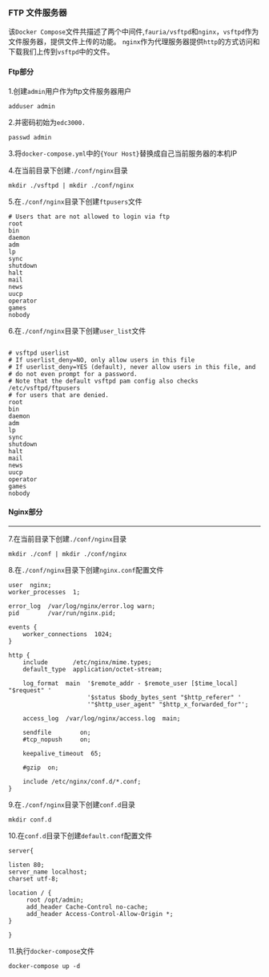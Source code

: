 ### FTP 文件服务器

该`Docker Compose`文件共描述了两个中间件,`fauria/vsftpd`和`nginx`，`vsftpd`作为文件服务器，提供文件上传的功能。
`nginx`作为代理服务器提供`http`的方式访问和下载我们上传到`vsftpd`中的文件。

#### Ftp部分

1.创建`admin`用户作为ftp文件服务器用户

```
adduser admin
```

2.并密码初始为`edc3000.`

```
passwd admin
```

3.将`docker-compose.yml`中的`{Your Host}`替换成自己当前服务器的本机IP

4.在当前目录下创建`./conf/nginx`目录
```
mkdir ./vsftpd | mkdir ./conf/nginx
```

5.在`./conf/nginx`目录下创建`ftpusers`文件

```
# Users that are not allowed to login via ftp
root
bin
daemon
adm
lp
sync
shutdown
halt
mail
news
uucp
operator
games
nobody

```


6.在`./conf/nginx`目录下创建`user_list`文件

```

# vsftpd userlist
# If userlist_deny=NO, only allow users in this file
# If userlist_deny=YES (default), never allow users in this file, and
# do not even prompt for a password.
# Note that the default vsftpd pam config also checks /etc/vsftpd/ftpusers
# for users that are denied.
root
bin
daemon
adm
lp
sync
shutdown
halt
mail
news
uucp
operator
games
nobody

```

#### Nginx部分

----

7.在当前目录下创建`./conf/nginx`目录

```
mkdir ./conf | mkdir ./conf/nginx
```

8.在`./conf/nginx`目录下创建`nginx.conf`配置文件

```smartyconfig
user  nginx;
worker_processes  1;

error_log  /var/log/nginx/error.log warn;
pid        /var/run/nginx.pid;

events {
    worker_connections  1024;
}

http {
    include       /etc/nginx/mime.types;
    default_type  application/octet-stream;

    log_format  main  '$remote_addr - $remote_user [$time_local] "$request" '
                      '$status $body_bytes_sent "$http_referer" '
                      '"$http_user_agent" "$http_x_forwarded_for"';

    access_log  /var/log/nginx/access.log  main;

    sendfile        on;
    #tcp_nopush     on;

    keepalive_timeout  65;

    #gzip  on;

    include /etc/nginx/conf.d/*.conf;
}
```

9.在`./conf/nginx`目录下创建`conf.d`目录

```
mkdir conf.d
```

10.在`conf.d`目录下创建`default.conf`配置文件

```smartyconfig
server{
        
listen 80;
server_name localhost;
charset utf-8;

location / {
     root /opt/admin;
     add_header Cache-Control no-cache;
     add_header Access-Control-Allow-Origin *;
}

}
```

11.执行`docker-compose`文件
   
```
docker-compose up -d
```
